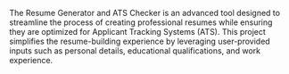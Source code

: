 The Resume Generator and ATS Checker is an advanced tool designed to streamline the process of creating professional resumes while ensuring they are optimized for Applicant Tracking Systems (ATS). This project simplifies the resume-building experience by leveraging user-provided inputs such as personal details, educational qualifications, and work experience.
